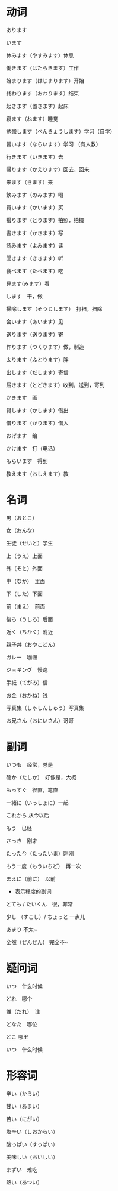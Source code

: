 # 动词

あります

います

休みます（やすみます）休息

働きます（はたらきます）工作

始まります（はじまります）开始

終わります（おわります）结束

起きます（置きます）起床

寝ます（ねます）睡觉

勉強します（べんきょうします）学习（自学）

習います（ならいます）学习 （有人教）

行きます（いきます）去

帰ります（かえります）回去，回来

来ます（きます）来

飲みます（のみます）喝

買います（かいます）买

撮ります（とります）拍照，拍摄

書きます（かきます）写

読みます（よみます）读

聞きます（ききます）听

食べます（たべます）吃

見ます(みます）看

します　干，做

掃除します（そうじします）　打扫，扫除

会います（あいます）见

送ります（送ります）寄

作ります（つくります）做，制造

太ります（ふとります）胖

出します（だします）寄信

届きます（とどきます）收到，送到，寄到

かきます　画

貸します（かします）借出

借ります（かります）借入

おげます　给

かけます　打（电话）

もらいます　得到

教えます（おしえます）教

# 名词

男（おとこ）

女（おんな）

生徒（せいと）学生

上（うえ）上面

外（そと）外面

中（なか）　里面

下（した）下面

前（まえ）　前面

後ろ（うしろ）后面

近く（ちかく）附近

親子丼（おやこどん）

ガレー　咖喱

ジョギング　慢跑

手紙（てがみ）信

お金（おかね）钱

写真集（しゃしんしゅう）写真集

お兄さん（おにいさん）哥哥

# 副词

いつも　经常，总是

確か（たしか）　好像是，大概

もっすぐ　径直，笔直

一緒に（いっしょに）一起

これから 从今以后

もう　已经

さっき　刚才

たった今（たったいま）刚刚

もう一度（もういちど）　再一次

まえに（前に）　以前

- 表示程度的副词

とても / たいくん　很，非常

少し （すこし）/ ちょっと 一点儿

あまり 不太~

全然（ぜんぜん） 完全不~

# 疑问词

いつ　什么时候

どれ　哪个

誰（だれ）　谁

どなた　哪位

どこ 哪里

いつ　什么时候

# 形容词

辛い（からい）

甘い（あまい）

苦い（にがい）

塩辛い（しおからい）

酸っぱい（すっぱい）

美味しい（おいしい）

まずい　难吃

熱い（あつい）